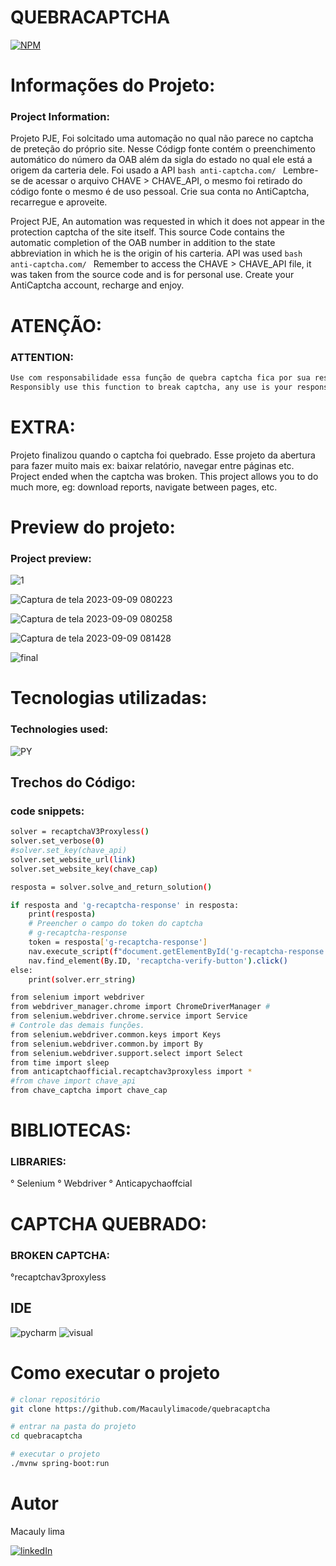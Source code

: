 # QUEBRACAPTCHA



[![NPM](https://img.shields.io/npm/l/react)](https://github.com/Macaulylimacode/quebracaptcha/blob/master/LICENSE) 





# Informações do Projeto:
### Project Information:

Projeto PJE, Foi solcitado uma automação no qual não parece no captcha de preteção do próprio site.
Nesse Códigp fonte contém o preenchimento automático do número da OAB além da sigla do estado
no qual ele está a origem da carteria dele. Foi usado a API ```bash anti-captcha.com/ ```
Lembre-se de acessar o arquivo CHAVE > CHAVE_API, o mesmo foi retirado do código fonte o mesmo é de uso pessoal.
Crie sua conta no AntiCaptcha, recarregue e aproveite.

Project PJE, An automation was requested in which it does not appear in the protection captcha of the site itself.
This source Code contains the automatic completion of the OAB number in addition to the state abbreviation
in which he is the origin of his carteria. API was used ```bash anti-captcha.com/ ```
Remember to access the CHAVE > CHAVE_API file, it was taken from the source code and is for personal use.
Create your AntiCaptcha account, recharge and enjoy.

# ATENÇÃO:
### ATTENTION:
```bash
Use com responsabilidade essa função de quebra captcha fica por sua responsabilidade qualquer o uso.
Responsibly use this function to break captcha, any use is your responsibility.
```
# EXTRA:
Projeto finalizou quando o captcha foi quebrado. Esse projeto da abertura para fazer muito mais ex: baixar relatório, navegar entre páginas etc.
Project ended when the captcha was broken. This project allows you to do much more, eg: download reports, navigate between pages, etc.

# Preview do projeto:
### Project preview:

![1](https://github.com/Macaulylimacode/quebracaptcha/assets/139823222/cc3e6ced-af5c-4967-97ab-5fe4d1b09033)

![Captura de tela 2023-09-09 080223](https://github.com/Macaulylimacode/quebracaptcha/assets/139823222/48d1b736-d346-456f-b512-a4ae586571e8)

![Captura de tela 2023-09-09 080258](https://github.com/Macaulylimacode/quebracaptcha/assets/139823222/39008da8-21b8-4a2e-969b-c952057a5dba)

![Captura de tela 2023-09-09 081428](https://github.com/Macaulylimacode/quebracaptcha/assets/139823222/679655ea-3e4d-46df-87d2-7bdd14b8378e)

![final](https://github.com/Macaulylimacode/quebracaptcha/assets/139823222/673ff447-a42d-4a88-b812-720f4fca1d25)


# Tecnologias utilizadas:
### Technologies used:

![PY](https://img.shields.io/badge/Python-3776AB?style=for-the-badge&logo=python&logoColor=white)

## Trechos do Código:
### code snippets:

```bash
solver = recaptchaV3Proxyless()
solver.set_verbose(0)
#solver.set_key(chave_api)
solver.set_website_url(link)
solver.set_website_key(chave_cap)

resposta = solver.solve_and_return_solution()

if resposta and 'g-recaptcha-response' in resposta:
    print(resposta)
    # Preencher o campo do token do captcha
    # g-recaptcha-response
    token = resposta['g-recaptcha-response']
    nav.execute_script(f"document.getElementById('g-recaptcha-response').innerHTML = '{token}';")
    nav.find_element(By.ID, 'recaptcha-verify-button').click()
else:
    print(solver.err_string)
```

```bash
from selenium import webdriver
from webdriver_manager.chrome import ChromeDriverManager #
from selenium.webdriver.chrome.service import Service
# Controle das demais funções.
from selenium.webdriver.common.keys import Keys
from selenium.webdriver.common.by import By
from selenium.webdriver.support.select import Select
from time import sleep
from anticaptchaofficial.recaptchav3proxyless import *
#from chave import chave_api
from chave_captcha import chave_cap

```
# BIBLIOTECAS:
### LIBRARIES:
° Selenium
° Webdriver
° Anticapychaoffcial

# CAPTCHA QUEBRADO:
### BROKEN CAPTCHA:

°recaptchav3proxyless

## IDE

![pycharm](https://img.shields.io/badge/PyCharm-000000.svg?&style=for-the-badge&logo=PyCharm&logoColor=white)
![visual](https://img.shields.io/badge/Visual_Studio-5C2D91?style=for-the-badge&logo=visual%20studio&logoColor=white)

# Como executar o projeto

```bash
# clonar repositório
git clone https://github.com/Macaulylimacode/quebracaptcha

# entrar na pasta do projeto
cd quebracaptcha

# executar o projeto
./mvnw spring-boot:run
```

# Autor

Macauly lima

[![linkedIn](https://img.shields.io/badge/LinkedIn-0077B5?style=for-the-badge&logo=linkedin&logoColor=white)](https://www.linkedin.com/in/macauly-lima-75984a269)
